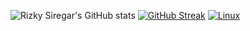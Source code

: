 ![Rizky Siregar's GitHub stats](https://github-readme-stats.vercel.app/api?username=rizkysiregar&show_icons=true&theme=radical)
[![GitHub Streak](https://github-readme-streak-stats.herokuapp.com/?user=rizkysiregar)](https://git.io/streak-stats)
[![Linux](https://svgshare.com/i/Zhy.svg)](https://svgshare.com/i/Zhy.svg)
